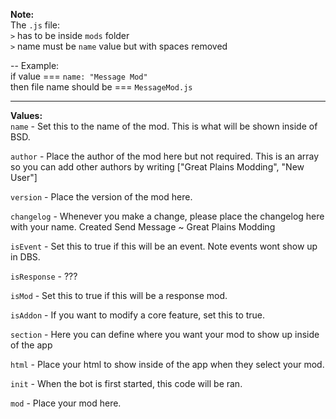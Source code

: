 **Note:**  
The `.js` file:  
`>` has to be inside `mods` folder  
`>` name must be `name` value but with spaces removed  

-- Example:  
if value === `name: "Message Mod"`  
then file name should be === `MessageMod.js`

---  

**Values:**  
`name` - Set this to the name of the mod. This is what will be shown inside of BSD.  

`author` - Place the author of the mod here but not required. This is an array so you can add other authors by writing ["Great Plains Modding", "New User"]

`version` - Place the version of the mod here.

`changelog` - Whenever you make a change, please place the changelog here with your name. Created Send Message ~ Great Plains Modding

`isEvent` - Set this to true if this will be an event. Note events wont show up in DBS.

`isResponse` - ???

`isMod` - Set this to true if this will be a response mod.

`isAddon` - If you want to modify a core feature, set this to true.

`section` - Here you can define where you want your mod to show up inside of the app

`html` - Place your html to show inside of the app when they select your mod.

`init` - When the bot is first started, this code will be ran.

`mod` - Place your mod here.
